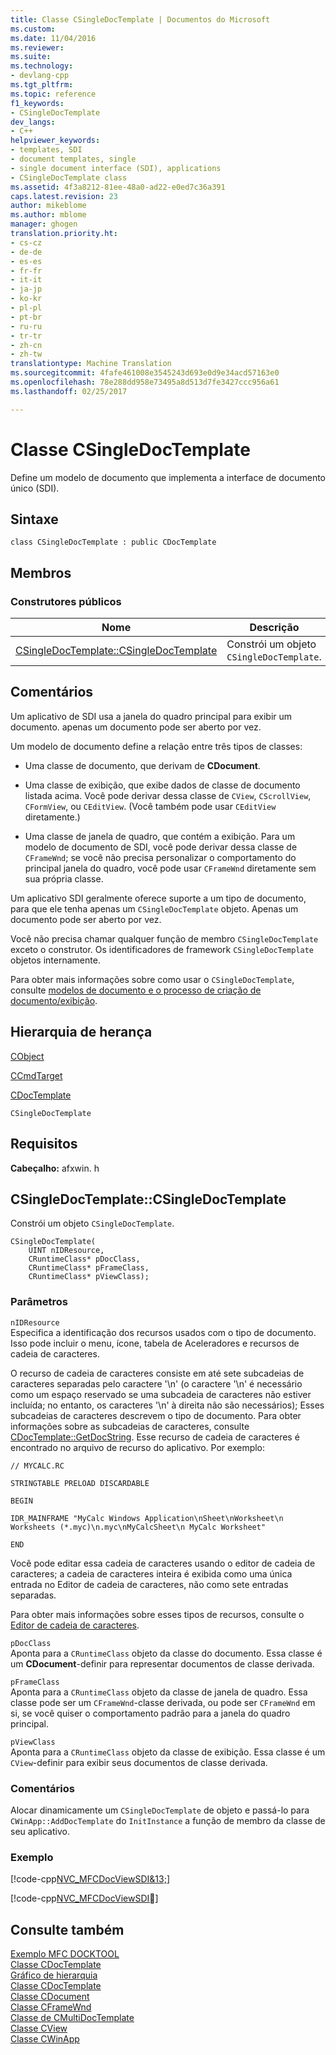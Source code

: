 ```yaml
---
title: Classe CSingleDocTemplate | Documentos do Microsoft
ms.custom: 
ms.date: 11/04/2016
ms.reviewer: 
ms.suite: 
ms.technology:
- devlang-cpp
ms.tgt_pltfrm: 
ms.topic: reference
f1_keywords:
- CSingleDocTemplate
dev_langs:
- C++
helpviewer_keywords:
- templates, SDI
- document templates, single
- single document interface (SDI), applications
- CSingleDocTemplate class
ms.assetid: 4f3a8212-81ee-48a0-ad22-e0ed7c36a391
caps.latest.revision: 23
author: mikeblome
ms.author: mblome
manager: ghogen
translation.priority.ht:
- cs-cz
- de-de
- es-es
- fr-fr
- it-it
- ja-jp
- ko-kr
- pl-pl
- pt-br
- ru-ru
- tr-tr
- zh-cn
- zh-tw
translationtype: Machine Translation
ms.sourcegitcommit: 4fafe461008e3545243d693e0d9e34acd57163e0
ms.openlocfilehash: 78e288dd958e73495a8d513d7fe3427ccc956a61
ms.lasthandoff: 02/25/2017

---
```

# <a name="csingledoctemplate-class"></a>Classe CSingleDocTemplate
Define um modelo de documento que implementa a interface de documento único (SDI).  
  
## <a name="syntax"></a>Sintaxe  
  
```  
class CSingleDocTemplate : public CDocTemplate  
```  
  
## <a name="members"></a>Membros  
  
### <a name="public-constructors"></a>Construtores públicos  
  
|Nome|Descrição|  
|----------|-----------------|  
|[CSingleDocTemplate::CSingleDocTemplate](#csingledoctemplate)|Constrói um objeto `CSingleDocTemplate`.|  
  
## <a name="remarks"></a>Comentários  
 Um aplicativo de SDI usa a janela do quadro principal para exibir um documento. apenas um documento pode ser aberto por vez.  
  
 Um modelo de documento define a relação entre três tipos de classes:  
  
-   Uma classe de documento, que derivam de **CDocument**.  
  
-   Uma classe de exibição, que exibe dados de classe de documento listada acima. Você pode derivar dessa classe de `CView`, `CScrollView`, `CFormView`, ou `CEditView`. (Você também pode usar `CEditView` diretamente.)  
  
-   Uma classe de janela de quadro, que contém a exibição. Para um modelo de documento de SDI, você pode derivar dessa classe de `CFrameWnd`; se você não precisa personalizar o comportamento do principal janela do quadro, você pode usar `CFrameWnd` diretamente sem sua própria classe.  
  
 Um aplicativo SDI geralmente oferece suporte a um tipo de documento, para que ele tenha apenas um `CSingleDocTemplate` objeto. Apenas um documento pode ser aberto por vez.  
  
 Você não precisa chamar qualquer função de membro `CSingleDocTemplate` exceto o construtor. Os identificadores de framework `CSingleDocTemplate` objetos internamente.  
  
 Para obter mais informações sobre como usar o `CSingleDocTemplate`, consulte [modelos de documento e o processo de criação de documento/exibição](../../mfc/document-templates-and-the-document-view-creation-process.md).  
  
## <a name="inheritance-hierarchy"></a>Hierarquia de herança  
 [CObject](../../mfc/reference/cobject-class.md)  
  
 [CCmdTarget](../../mfc/reference/ccmdtarget-class.md)  
  
 [CDocTemplate](../../mfc/reference/cdoctemplate-class.md)  
  
 `CSingleDocTemplate`  
  
## <a name="requirements"></a>Requisitos  
 **Cabeçalho:** afxwin. h  
  
##  <a name="a-namecsingledoctemplatea--csingledoctemplatecsingledoctemplate"></a><a name="csingledoctemplate"></a>CSingleDocTemplate::CSingleDocTemplate  
 Constrói um objeto `CSingleDocTemplate`.  
  
```  
CSingleDocTemplate(
    UINT nIDResource,  
    CRuntimeClass* pDocClass,  
    CRuntimeClass* pFrameClass,  
    CRuntimeClass* pViewClass);
```  
  
### <a name="parameters"></a>Parâmetros  
 `nIDResource`  
 Especifica a identificação dos recursos usados com o tipo de documento. Isso pode incluir o menu, ícone, tabela de Aceleradores e recursos de cadeia de caracteres.  
  
 O recurso de cadeia de caracteres consiste em até sete subcadeias de caracteres separadas pelo caractere '\n' (o caractere '\n' é necessário como um espaço reservado se uma subcadeia de caracteres não estiver incluída; no entanto, os caracteres '\n' à direita não são necessários); Esses subcadeias de caracteres descrevem o tipo de documento. Para obter informações sobre as subcadeias de caracteres, consulte [CDocTemplate::GetDocString](../../mfc/reference/cdoctemplate-class.md#getdocstring). Esse recurso de cadeia de caracteres é encontrado no arquivo de recurso do aplicativo. Por exemplo:  
  
 `// MYCALC.RC`  
  
 `STRINGTABLE PRELOAD DISCARDABLE`  
  
 `BEGIN`  
  
 `IDR_MAINFRAME "MyCalc Windows Application\nSheet\nWorksheet\n Worksheets (*.myc)\n.myc\nMyCalcSheet\n MyCalc Worksheet"`  
  
 `END`  
  
 Você pode editar essa cadeia de caracteres usando o editor de cadeia de caracteres; a cadeia de caracteres inteira é exibida como uma única entrada no Editor de cadeia de caracteres, não como sete entradas separadas.  
  
 Para obter mais informações sobre esses tipos de recursos, consulte o [Editor de cadeia de caracteres](../../windows/string-editor.md).  
  
 `pDocClass`  
 Aponta para a `CRuntimeClass` objeto da classe do documento. Essa classe é um **CDocument**-definir para representar documentos de classe derivada.  
  
 `pFrameClass`  
 Aponta para a `CRuntimeClass` objeto da classe de janela de quadro. Essa classe pode ser um `CFrameWnd`-classe derivada, ou pode ser `CFrameWnd` em si, se você quiser o comportamento padrão para a janela do quadro principal.  
  
 `pViewClass`  
 Aponta para a `CRuntimeClass` objeto da classe de exibição. Essa classe é um `CView`-definir para exibir seus documentos de classe derivada.  
  
### <a name="remarks"></a>Comentários  
 Alocar dinamicamente um `CSingleDocTemplate` de objeto e passá-lo para `CWinApp::AddDocTemplate` do `InitInstance` a função de membro da classe de seu aplicativo.  
  
### <a name="example"></a>Exemplo  
 [!code-cpp[NVC_MFCDocViewSDI&13;](../../mfc/codesnippet/cpp/csingledoctemplate-class_1.cpp)]  
  
 [!code-cpp[NVC_MFCDocViewSDI&#14;](../../mfc/codesnippet/cpp/csingledoctemplate-class_2.cpp)]  
  
## <a name="see-also"></a>Consulte também  
 [Exemplo MFC DOCKTOOL](../../visual-cpp-samples.md)   
 [Classe CDocTemplate](../../mfc/reference/cdoctemplate-class.md)   
 [Gráfico de hierarquia](../../mfc/hierarchy-chart.md)   
 [Classe CDocTemplate](../../mfc/reference/cdoctemplate-class.md)   
 [Classe CDocument](../../mfc/reference/cdocument-class.md)   
 [Classe CFrameWnd](../../mfc/reference/cframewnd-class.md)   
 [Classe de CMultiDocTemplate](../../mfc/reference/cmultidoctemplate-class.md)   
 [Classe CView](../../mfc/reference/cview-class.md)   
 [Classe CWinApp](../../mfc/reference/cwinapp-class.md)

